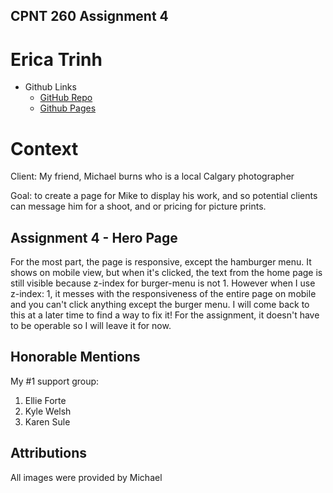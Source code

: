 ## CPNT 260 Assignment 4

# Erica Trinh

- Github Links
  - [GitHub Repo](https://github.com/ertrinhh/CPNT260-a1)
  - [Github Pages](https://ertrinhh.github.io/CPNT260-a1/)

# Context

Client: My friend, Michael burns who is a local Calgary photographer

Goal: to create a page for Mike to display his work, and so potential clients can message him for a shoot, and or pricing for picture prints.

## Assignment 4 - Hero Page

For the most part, the page is responsive, except the hamburger menu. It shows on mobile view, but when it's clicked, the text from the home page is still visible because z-index for burger-menu is not 1. However when I use z-index: 1, it messes with the responsiveness of the entire page on mobile and you can't click anything except the burger menu. I will come back to this at a later time to find a way to fix it! For the assignment, it doesn't have to be operable so I will leave it for now.

## Honorable Mentions

My #1 support group:

1. Ellie Forte
2. Kyle Welsh
3. Karen Sule

## Attributions

All images were provided by Michael
